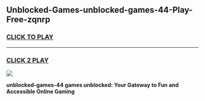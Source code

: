 
## Unblocked-Games-unblocked-games-44-Play-Free-zqnrp
<h3>
<a href="https://premium76.site?title=unblocked-games-44&ref=17A">CLICK TO PLAY</a></h3>
<hr>

<h3>
<a href="https://premium76.site?title=unblocked-games-44&ref=17A">CLICK 2 PLAY</a>
  
</h3>

<a href="https://premium76.site?title=unblocked-games-44&ref=17A"><img src="https://clearcache.store/games.png"></a>


**unblocked-games-44 games unblocked: Your Gateway to Fun and Accessible Online Gaming**
